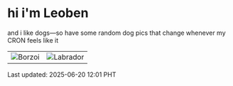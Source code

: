 # hi i'm Leoben

and i like dogs—so have some random dog pics that change whenever my CRON feels like it

|  |  |
|--------|----------|
| ![Borzoi](https://random-dog-vercel.vercel.app/api/random-borzoi?v=1750392082) | ![Labrador](https://random-dog-vercel.vercel.app/api/random-labrador?v=1750392082) |

Last updated: 2025-06-20 12:01 PHT
